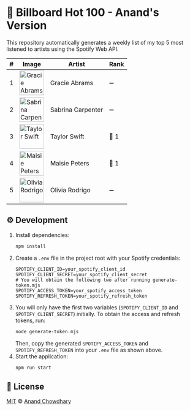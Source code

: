 # 🎸 Billboard Hot 100 - Anand's Version

This repository automatically generates a weekly list of my top 5 most listened to artists using the Spotify Web API.

<!--start-generated-->

| #   | Image                                                                                                             | Artist            | Rank |
| --- | ----------------------------------------------------------------------------------------------------------------- | ----------------- | ---- |
| 1   | <img src="https://i.scdn.co/image/ab6761610000f178f6d51e6f5342d2d363220920" width="64" alt="Gracie Abrams" />     | Gracie Abrams     | ➖   |
| 2   | <img src="https://i.scdn.co/image/ab6761610000f17878e45cfa4697ce3c437cb455" width="64" alt="Sabrina Carpenter" /> | Sabrina Carpenter | ➖   |
| 3   | <img src="https://i.scdn.co/image/ab6761610000f178e672b5f553298dcdccb0e676" width="64" alt="Taylor Swift" />      | Taylor Swift      | 🔺 1 |
| 4   | <img src="https://i.scdn.co/image/ab6761610000f1788b521134ae0ba3f60aab6811" width="64" alt="Maisie Peters" />     | Maisie Peters     | 🔻 1 |
| 5   | <img src="https://i.scdn.co/image/ab6761610000f178e03a98785f3658f0b6461ec4" width="64" alt="Olivia Rodrigo" />    | Olivia Rodrigo    | ➖   |

<!--end-generated-->

## ⚙️ Development

1. Install dependencies:
   ```sh
   npm install
   ```
2. Create a `.env` file in the project root with your Spotify credentials:
   ```env
   SPOTIFY_CLIENT_ID=your_spotify_client_id
   SPOTIFY_CLIENT_SECRET=your_spotify_client_secret
   # You will obtain the following two after running generate-token.mjs
   SPOTIFY_ACCESS_TOKEN=your_spotify_access_token
   SPOTIFY_REFRESH_TOKEN=your_spotify_refresh_token
   ```
3. You will only have the first two variables (`SPOTIFY_CLIENT_ID` and `SPOTIFY_CLIENT_SECRET`) initially. To obtain the access and refresh tokens, run:
   ```sh
   node generate-token.mjs
   ```
   Then, copy the generated `SPOTIFY_ACCESS_TOKEN` and `SPOTIFY_REFRESH_TOKEN` into your `.env` file as shown above.
4. Start the application:
   ```sh
   npm run start
   ```

## 📃 License

[MIT](./LICENSE) ©️ [Anand Chowdhary](https://anandchowdhary.com)
